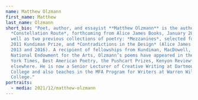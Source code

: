 ```yaml
---
name: Matthew Olzmann
first_name: Matthew
last_name: Olzmann
short_bio: "Poet, author, and essayist **Matthew Olzmann** is the author of
  *Constellation Route*, forthcoming from Alice James Books, January 2022) as
  well as two previous collections of poetry: *Mezzanines*, selected for the
  2011 Kundiman Prize, and *Contradictions in the Design* (Alice James Books,
  2013 and 2016). A recipient of fellowships from Kundiman, MacDowell, and the
  National Endowment for the Arts, Olzmann’s poems have appeared in the *New
  York Times, Best American Poetry, the Pushcart Prizes, Kenyon Review* and
  elsewhere. He is now a Senior Lecturer of Creative Writing at Dartmouth
  College and also teaches in the MFA Program for Writers at Warren Wilson
  College."
portraits:
  - media: 2021/12/matthew-olzmann
---
```

